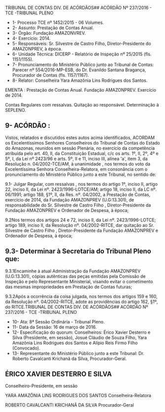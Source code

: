 TRIBUNAL DE CONTAS DIV. DE ACÓRDÃOS## ACÓRDÃO Nº 237/2016 - TCE -TRIBUNAL PLENO

- 1- Processo TCE nº 1452/2015 - 06 Volumes.
- 2- Assunto: Prestação de Contas Anual.
- 3- Órgão: Fundação AMAZONVREV.
- 4- Exercício: 2014.
- 5- Responsáveis: Sr. Silvestre de Castro Filho, Diretor-Presidente do AMAZONPREV, à época.
- 6- Unidade Técnica: DICERP - Relatório de Inspeção nº 25/2015 (fls. 1151/1155).
- 7-  Pronunciamento  do Ministério Público  junto  ao Tribunal  de Contas: Parecer  nº 554/2016-MP-ESB,  do  Dr.  Evanildo  Santana  Bragança,  Procurador  de  Contas  (fls. 1157/1167).
- 8- Relator: Conselheira Yara Amazônia Lins Rodrigues dos Santos.

EMENTA :  Prestação  de  Contas  Anual.  Fundação AMAZONPREV. Exercício de 2014.

Contas  Regulares  com  ressalvas.  Quitação  ao responsável. Determinação à SEPLENO.

## 9- ACÓRDÃO :

Vistos, relatados e discutidos estes autos acima identificados, ACORDAM os Excelentíssimos Senhores Conselheiros do Tribunal de Contas do Estado do Amazonas, reunidos em sessão Plenária, no exercício da competência atribuída pelo  art.  40,  II, da Constituição Estadual, c/c os arts. 1º, II, 2º, 4º e 5º, I, da Lei nº 2423/96 e arts. 5º, II e 11, inciso  III,  alínea  'a',  item  3,  da  Resolução  n.  04/2002-TCE/AM, à  unanimidade ,  nos termos do voto da Excelentíssima Senhora Conselheira-Relatora, em consonância com o pronunciamento do Ministério Público junto a este Tribunal, no sentido de:

9.1- Julgar Regular, com ressalvas , nos termos do artigo 1º, inciso II, artigo 22,  inciso  II,  da  Lei  nº.  2423/1996-LOTCE/AM;  artigo  18,  inciso  II,  da  LC  nº.  06/1991; artigo 188, §1º,  II, da Res. nº. 04/2002, a Prestação de Contas, exercício de 2014, da Fundação AMAZONPREV (U.G:13.301), de responsabilidade do Sr. Silvestre de Castro Filho , Diretor-Presidente  da  Fundação  AMAZONPREV  e  Ordenador  de  Despesa,  à época;

9.2Nos termos dos artigos 24 e 72, inciso II, da Lei nº. 2423/1996-LOTCE; artigo 189, inciso II, da Resolução nº. 04/2002-RITCE, dar quitação ao Sr. Silvestre de Castro Filho , Diretor-Presidente da Fundação AMAZONPREV e Ordenador de Despesa, à época;

## 9.3- Determinar à Secretaria do Tribunal Pleno que:

9.3.1Encaminhe  à  atual  Administração  da  Fundação  AMAZONPREV (U.G:13.301),  cópias  autênticas  das  peças  emitidas  pela  Comissão  de Inspeção  e  pelo  Representante  Ministerial,  visando  evitar  o  cometimento das mesmas impropriedades em Prestação de Contas futuras;

9.3.2Após a ocorrência da coisa julgada, nos termos dos artigos 159 e 160, da Resolução nº. 04/2002-RITCE, adote as providências do artigo 162, §1º, do RITCE.TRIBUNAL DE CONTAS DIV. DE ACÓRDÃOS## ACÓRDÃO Nº 237/2016 - TCE -TRIBUNAL PLENO

- 10- Ata: 8ª Sessão Ordinária - Tribunal Pleno.
- 11- Data da Sessão: 16 de março de 2016.
- 12- Especificação do quorum: Conselheiros: Érico Xavier Desterro e Silva (Presidente, em sessão), Josué Cláudio de Souza Filho, Yara Amazônia Lins Rodrigues dos Santos e Alípio Reis Firmo Filho (Convocado).
- 13- Representante do Ministério Público junto a este Tribunal: Dr. Roberto Cavalcanti Krichanã da Silva, Procurador-Geral.

## ÉRICO XAVIER DESTERRO E SILVA

Conselheiro-Presidente, em sessão

YARA AMAZÔNIA LINS RODRIGUES DOS SANTOS Conselheira-Relatora

ROBERTO CAVALCANTI KRICHANÃ DA SILVA Procurador-Geral